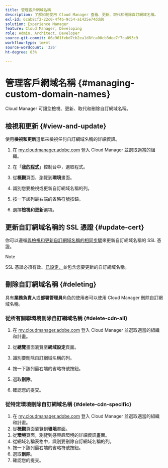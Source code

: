 ```yaml
---
title: 管理客戶網域名稱
description: 了解如何使用 Cloud Manager 查看、更新、取代和刪除自訂網域名稱。
exl-id: 6cab8cf2-22c0-4f4b-9c54-a1425e74ddd0
solution: Experience Manager
feature: Cloud Manager, Developing
role: Admin, Architect, Developer
source-git-commit: 06e961febd7cb2ea1d8fca00cb3dee7f7ca893c9
workflow-type: tm+mt
source-wordcount: '326'
ht-degree: 83%

---
```



# 管理客戶網域名稱 {#managing-custom-domain-names}

Cloud Manager 可讓您檢視、更新、取代和刪除自訂網域名稱。

## 檢視和更新 {#view-and-update}

使用&#x200B;**檢視和更新**&#x200B;選單來檢視任何自訂網域名稱的詳細資訊。

1. 在 [my.cloudmanager.adobe.com](https://my.cloudmanager.adobe.com/) 登入 Cloud Manager 並選取適當的組織。

1. 在「**[我的程式](/help/implementing/cloud-manager/navigation.md#my-programs)**」控制台中，選取程式。

1. 從&#x200B;**概觀**&#x200B;頁面，瀏覽到&#x200B;**環境**&#x200B;畫面。

1. 識別您要檢視或更新自訂網域名稱的列。

1. 按一下該列最右端的省略符號按鈕。

1. 選擇&#x200B;**檢視和更新**&#x200B;選項。

## 更新自訂網域名稱的 SSL 憑證 {#update-cert}

你可以遵循[與檢視和更新自訂網域名稱的相同步驟](#view-and-update)來更新自訂網域名稱的 SSL 憑證。

>[!NOTE]
>
>SSL 憑證必須有效、[已設定，](/help/implementing/cloud-manager/managing-ssl-certifications/introduction.md)並包含您要更新的自訂網域名稱。

## 刪除自訂網域名稱 {#deleting}

具有&#x200B;**業務負責人**&#x200B;或&#x200B;**部署管理員**&#x200B;角色的使用者可以使用 Cloud Manager 刪除自訂網域名稱。

### 從所有關聯環境刪除自訂網域名稱 {#delete-cdn-all}

1. 在 [my.cloudmanager.adobe.com](https://my.cloudmanager.adobe.com/) 登入 Cloud Manager 並選取適當的組織和計畫。

1. 從&#x200B;**總覽**&#x200B;畫面瀏覽至&#x200B;**網域設定**&#x200B;頁面。

1. 識別要刪除自訂網域名稱的列。

1. 按一下該列最右端的省略符號按鈕。

1. 選取&#x200B;**刪除**。

1. 確認您的提交。

### 從特定環境刪除自訂網域名稱 {#delete-cdn-specific}

1. 在 [my.cloudmanager.adobe.com](https://my.cloudmanager.adobe.com/) 登入 Cloud Manager 並選取適當的組織和計畫。
1. 從&#x200B;**概觀**&#x200B;頁面瀏覽到&#x200B;**環境**&#x200B;畫面。
1. 從&#x200B;**環境**&#x200B;頁面，瀏覽到感興趣環境的詳細資訊畫面。
1. 從網域名稱表格中，識別要刪除自訂網域名稱的列。
1. 按一下該列最右端的省略符號按鈕。
1. 選取&#x200B;**刪除**。
1. 確認您的提交。
